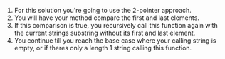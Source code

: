 1. For this solution you're going to use the 2-pointer approach.
2. You will have your method compare the first and last elements.
3. If this comparison is true, you recursively call this function again with the current strings substring without its first and last element.
4. You continue till you reach the base case where your calling string is empty, or if theres only a length 1 string calling this function.